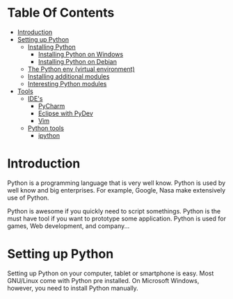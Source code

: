 # Table Of Contents

* [Introduction](#introduction)
* [Setting up Python](#setting-up-python)
    * [Installing Python](#installing-python)
        * [Installing Python on Windows](#installing-python-on-windows)
        * [Installing Python on Debian](#installing-python-on-debian)
    * [The Python env (virtual environment)](#the-python-env-virtual-environment)
    * [Installing additional modules](#installing-additional-python-modules)
    * [Interesting Python modules](#interesting-python-modules)
* [Tools](#tools)
    * [IDE's](#ides)
        * [PyCharm](#pycharm)
        * [Eclipse with PyDev](#eclipse-with-pydev)
        * [Vim](#vim)
    * [Python tools](#python-tools)
        * [ipython](#ipython)

# Introduction

Python is a programming language that is very well know. Python is used by well know and big enterprises. For example, Google, Nasa make extensively use of Python.

Python is awesome if you quickly need to script somethings. Python is the must have tool if you want to prototype some application. Python is used for games, Web development, and company...

# Setting up Python

Setting up Python on your computer, tablet or smartphone is easy. Most GNU/Linux come with Python pre installed. On Microsoft Windows, however, you need to install Python manually.

## Installing Python

The procedure to install Python depend of the operating system you are using. Like Python is very well know, the installation procedure for each operating system has been simplified over the last years. 

See the section that match your operating system.

### Installing Python on Windows

Installing Python on a Microsoft Windows computer is very easy. Go to the www.python.org website and download the installer that match your wishes and your system. Once the installer downloaded, execute it and follow the instructions on screen.

_Interesting for Microsoft Windows users is that Active State Python bundle which you can download from the [Active State Website](https://www.activestate.com/products/activepython/). That installation also install some common used libraries as well as libraries specific to the Microsoft Windows operating system. This could be useful if you don't want to lose time installing each module one by one and configuring them._

### Installing Python on Debian

Installing Python on a `Debian GNU/Linux` computer is very easy. The installing procedure depend of the package manager you use (`apt-get` or `aptitude`).

I have always be a great fan of aptitude to install my packages. To install Python with aptitude:

    aptitude install python3

## The Python env (virtual environment)

The goal of a Python virtual environment is to avoid to infest your main installation with extra modules, with different modules versions or with specific configuration files. Thanks to a Python environment you can isolate some sort of Python modules versions. This is very handy if you are a developer and are working on some Python code. With working with a virtual environment, you ensure to have full control of your extra installed modules as well as their versions.

The Python virtual environment system is especially a requirement on a GNU/Linux computer where there a normal user isn't able to change files located in the system directory tree (Windows doesn't allow this either with normal users but it's so easy to break that Windows system even without knowing it). As these systems are much more stricter than a Microsoft Windows system, where there you can override, add or change any files where you want.

There are different tools and modules to create and manage Python virtual environments. Some IDE's like Pycharm is also able to manage that for your or even create new Python environments. With Python 3.3 or newer, the `venv` modules is the preferred way to create and manage python virtual environments. This module is installed with the standard library, so no additional sets are required. virtualenv is for Python 2 and you should forget about it now.

You can find more information about the Python virtual environment here: https://packaging.python.org/guides/installing-using-pip-and-virtual-environments/

The Pythons installers for windows include `pip`. Check the current installed version in a console:

    py -m pip --version
    
Which returns the following on a Microsoft Windows 10 operating system:

    pip 19.0.3 from C:\Python37-32\lib\site-packages\pip (python 3.7)

You can make sure that pip is up to date by executing the following command:

    py -m pip install --upgrade pip

From Python 3.3 or newer, the `venv` modules is the preferred method to manage Python virtual environments.

Create the virtual environment in the current working directory:

    python3 -m venv my_python3.7_env
    
_This will take some time to finish and nothing is shown on the console. Once created, you will see that the shell goes back to a new line and the a directory called `my_python3.7_env` has been created. The `my_python3.7_env` has a size of 25.1 MB with a fresh Python 3.7.4 (32bit) installation. If you have already installed some modules in your main installation, these modules will be also included in your virtual environment and thus, that environment will be bigger._

Activate the virtual environment:

    # For macOS and Linux
    source my_python3.7_env/bin/activate
    
    # On Windows
    .\my_python3.7_env\Scripts\activate

If on windows, you will see that you shell will change to somethings similar to this:

    (my_python3.7_env) C:\Users\dvanmosselbeen\python_virtual_env>

From now, if you install or upgrade modules, they will only affect the Python virtual environment and not your main installation. 

Desactivate the environment:

    desactivate
    
Make your virtual environment your default python:

    ???

## Installing additional python modules

There are different methods to install aditional modules. One of these methods is by making use of `pip`. For example, to install the ipython shell:

    pip install ipython

## Interesting Python modules

* SQLAlchemy - SQL database
* SQLObject - SQL database
* Django - Web framework
* ...

# Tools

There's tons of tools available for Python.

## IDE's

IDE stand for Integrated Development Environment. Somehow, an IDE is comparable to an advanced text editor. The features an IDE have could have, depend of the IDE you use and for the language the IDE has been initially made for. An IDE can for example autocomplete code while you are typing. Most of the time it has a debugger integrated into it and some tools to speed up your programming workflow.

An IDE is meant to be to make life of an programmer easier.

### Pycharm

Pycharm is an awesome Python IDE. At my opinion, Pycharm is currently one of the best IDE's that is available on the marked for the moment.

Pycharm come in 2 different versions, the (Free) community version and the paid version. The Free version does more as it job and that's what i'm using. See the [dedicated PyCharm page](pycharm.md).

### Eclipse with PyDev

Eclipse is a general purpose IDE writen in Java. Pydev is some extra Python addon for Eclipse which bring some additional, specific to Python, features.

### Vim

Vim has some plugins to help when witting Python code
...

## Python tools

### ipython

ipython is an enhanced shell for Python which has autocomplete features.